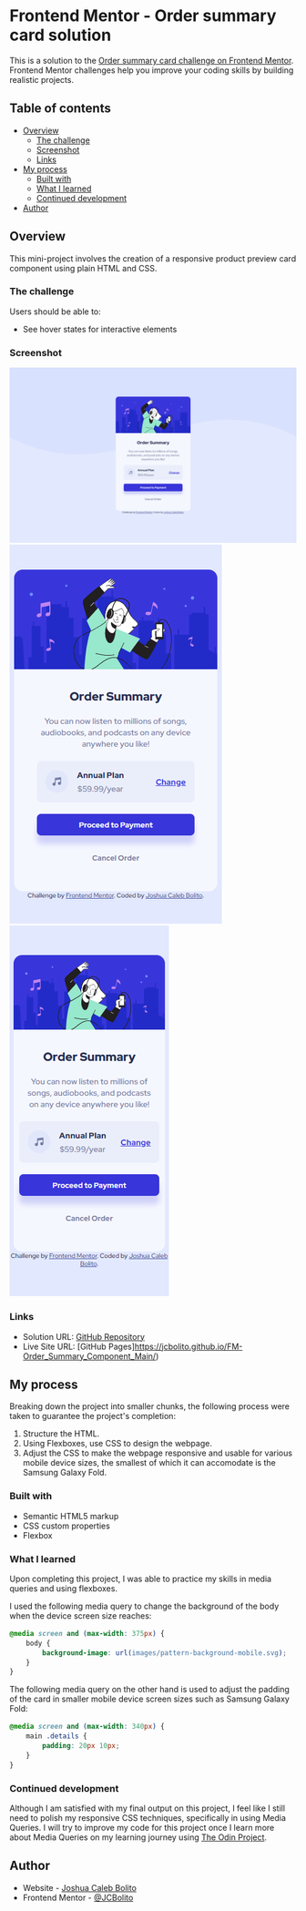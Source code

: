 # Frontend Mentor - Order summary card solution

This is a solution to the [Order summary card challenge on Frontend Mentor](https://www.frontendmentor.io/challenges/order-summary-component-QlPmajDUj). Frontend Mentor challenges help you improve your coding skills by building realistic projects. 

## Table of contents

- [Overview](#overview)
  - [The challenge](#the-challenge)
  - [Screenshot](#screenshot)
  - [Links](#links)
- [My process](#my-process)
  - [Built with](#built-with)
  - [What I learned](#what-i-learned)
  - [Continued development](#continued-development)
- [Author](#author)


## Overview
This mini-project involves the creation of a responsive product preview card component using plain HTML and CSS.

### The challenge
Users should be able to:

- See hover states for interactive elements

### Screenshot

![Desktop Interface](./screenshots/desktop-interface.png)
![Mobile Interface](./screenshots/mobile-interface.png)
![Galaxy Fold Interface](./screenshots/galaxy-fold-interface.png)


### Links

- Solution URL: [GitHub Repository](https://github.com/JCBolito/FM-Order_Summary_Component_Main/)
- Live Site URL: [GitHub Pages]https://jcbolito.github.io/FM-Order_Summary_Component_Main/)

## My process
Breaking down the project into smaller chunks, the following process were taken to guarantee the project's completion:

1. Structure the HTML.
1. Using Flexboxes, use CSS to design the webpage.
1. Adjust the CSS to make the webpage responsive and usable for various mobile device sizes, the smallest of which it can accomodate is the Samsung Galaxy Fold.

### Built with

- Semantic HTML5 markup
- CSS custom properties
- Flexbox

### What I learned

Upon completing this project, I was able to practice my skills in media queries and using flexboxes.

I used the following media query to change the background of the body when the device screen size reaches:

```css
@media screen and (max-width: 375px) {
	body {
		background-image: url(images/pattern-background-mobile.svg);
	}
}
```

The following media query on the other hand is used to adjust the padding of the card in smaller mobile device screen sizes such as Samsung Galaxy Fold:

```css
@media screen and (max-width: 340px) {
	main .details {
		padding: 20px 10px;
	}
}
```

### Continued development

Although I am satisfied with my final output on this project, I feel like I still need to polish my responsive CSS techniques, specifically in using Media Queries. I will try to improve my code for this project once I learn more about Media Queries on my learning journey using [The Odin Project](https://www.theodinproject.com/).


## Author

- Website - [Joshua Caleb Bolito](https://github.com/JCBolito)
- Frontend Mentor - [@JCBolito](https://www.frontendmentor.io/profile/JCBolito)
